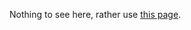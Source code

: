 Nothing to see here, rather use [this page](/README.md).

<!--(Rn.BuildScriptHelper){
	"version": "1.0.107",
	"replace": false
}(END)-->